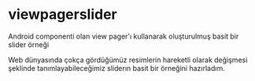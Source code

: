 # viewpagerslider
Android componenti olan view pager'ı kullanarak oluşturulmuş basit bir slider örneği

Web dünyasında çokça gördüğümüz resimlerin hareketli olarak değişmesi şeklinde tanımlayabileceğimiz sliderın basit bir örneğini hazırladım.
